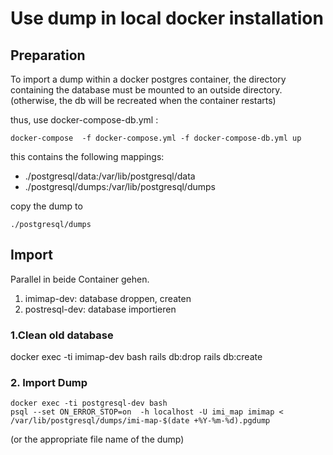 
# Use dump in local docker installation

## Preparation
To import a dump within a docker postgres container, the directory containing
the database must be mounted to an outside directory. (otherwise, the db will
be recreated when the container restarts)

thus, use docker-compose-db.yml :

    docker-compose  -f docker-compose.yml -f docker-compose-db.yml up

this contains the following mappings:

- ./postgresql/data:/var/lib/postgresql/data
- ./postgresql/dumps:/var/lib/postgresql/dumps

copy the dump to

    ./postgresql/dumps

## Import

Parallel in beide Container gehen.
1) imimap-dev: database droppen, createn
2) postresql-dev: database importieren

### 1.Clean old database

docker exec -ti imimap-dev bash
rails db:drop
rails db:create

### 2. Import Dump

    docker exec -ti postgresql-dev bash
    psql --set ON_ERROR_STOP=on  -h localhost -U imi_map imimap < /var/lib/postgresql/dumps/imi-map-$(date +%Y-%m-%d).pgdump

(or the appropriate file name of the dump)
